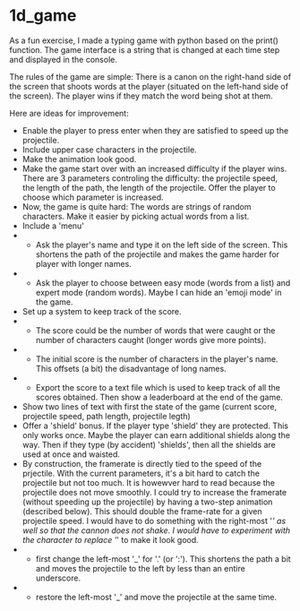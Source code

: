 # 1d_game
As a fun exercise, I made a typing game with python based on the print() function. The game interface is a string that is changed at each time step and displayed in the console.

The rules of the game are simple: There is a canon on the right-hand side of the screen that shoots words at the player (situated on the left-hand side of the screen). The player wins if they match the word being shot at them.

Here are ideas for improvement:
- Enable the player to press enter when they are satisfied to speed up the projectile.
- Include upper case characters in the projectile.
- Make the animation look good.
- Make the game start over with an increased difficulty if the player wins. There are 3 parameters controling the difficulty: the projectile speed, the length of the path, the length of the projectile. Offer the player to choose which parameter is increased.
- Now, the game is quite hard: The words are strings of random characters. Make it easier by picking actual words from a list.
- Include a 'menu'
- - Ask the player's name and type it on the left side of the screen. This shortens the path of the projectile and makes the game harder for player with longer names.
- - Ask the player to choose between easy mode (words from a list) and expert mode (random words). Maybe I can hide an 'emoji mode' in the game.
- Set up a system to keep track of the score.
- - The score could be the number of words that were caught or the number of characters caught (longer words give more points).
- - The initial score is the number of characters in the player's name. This offsets (a bit) the disadvantage of long names.
- - Export the score to a text file which is used to keep track of all the scores obtained. Then show a leaderboard at the end of the game.
- Show two lines of text with first the state of the game (current score, projectile speed, path length, projectile legth)
- Offer a 'shield' bonus. If the player type 'shield' they are protected. This only works once. Maybe the player can earn additional shields along the way. Then if they type (by accident) 'shields', then all the shields are used at once and waisted.
- By construction, the framerate is directly tied to the speed of the prjectile. With the current parameters, it's a bit hard to catch the projectile but not too much. It is howewver hard to read because the projectile does not move smoothly. I could try to increase the framerate (without speeding up the projectile) by having a two-step animation (described below). This should double the frame-rate for a given projectile speed. I would have to do something with the right-most '_' as well so that the cannon does not shake. I would have to experiment with the character to replace '_' to make it look good.
- - first change the left-most '_' for '.' (or ':'). This shortens the path a bit and moves the projectile to the left by less than an entire underscore.
- - restore the left-most '_' and move the projectile at the same time.
